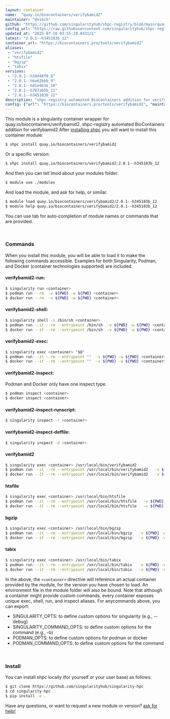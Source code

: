 ```yaml
---
layout: container
name:  "quay.io/biocontainers/verifybamid2"
maintainer: "@vsoch"
github: "https://github.com/singularityhub/shpc-registry/blob/main/quay.io/biocontainers/verifybamid2/container.yaml"
config_url: "https://raw.githubusercontent.com/singularityhub/shpc-registry/main/quay.io/biocontainers/verifybamid2/container.yaml"
updated_at: "2025-07-10 03:55:29.843121"
latest: "2.0.1--h345183b_12"
container_url: "https://biocontainers.pro/tools/verifybamid2"
aliases:
 - "verifybamid2"
 - "htsfile"
 - "bgzip"
 - "tabix"
versions:
 - "2.0.1--h19d48f6_8"
 - "2.0.1--h6a62bbb_9"
 - "2.0.1--h81e4b3e_10"
 - "2.0.1--h787ab5b_11"
 - "2.0.1--h345183b_12"
description: "shpc-registry automated BioContainers addition for verifybamid2"
config: {"url": "https://biocontainers.pro/tools/verifybamid2", "maintainer": "@vsoch", "description": "shpc-registry automated BioContainers addition for verifybamid2", "latest": {"2.0.1--h345183b_12": "sha256:f76cea4cdb05438667c25f3ff054c35536be4109789708c50d5bd9163347db6d"}, "tags": {"2.0.1--h19d48f6_8": "sha256:66df5df3fa382b9891bf9426e6d6ec2783b2c01e1a0df333910d2e518ca38083", "2.0.1--h6a62bbb_9": "sha256:f46ce7c1924dd85decb0447cdbbfdedb1e83e6d93382f850eefa9bb8fd1b43d5", "2.0.1--h81e4b3e_10": "sha256:7f0e71d417ab331e5f2378062b3db5b8a47334e0a8f4d46e7d608dbb488ac6b0", "2.0.1--h787ab5b_11": "sha256:4d0c26d4c4cc9b7e1aaf14c12a8058e550b6659b9fd8c83356134df1f2338d3a", "2.0.1--h345183b_12": "sha256:f76cea4cdb05438667c25f3ff054c35536be4109789708c50d5bd9163347db6d"}, "docker": "quay.io/biocontainers/verifybamid2", "aliases": {"verifybamid2": "/usr/local/bin/verifybamid2", "htsfile": "/usr/local/bin/htsfile", "bgzip": "/usr/local/bin/bgzip", "tabix": "/usr/local/bin/tabix"}}
---
```


This module is a singularity container wrapper for quay.io/biocontainers/verifybamid2.
shpc-registry automated BioContainers addition for verifybamid2
After [installing shpc](#install) you will want to install this container module:


```bash
$ shpc install quay.io/biocontainers/verifybamid2
```

Or a specific version:

```bash
$ shpc install quay.io/biocontainers/verifybamid2:2.0.1--h345183b_12
```

And then you can tell lmod about your modules folder:

```bash
$ module use ./modules
```

And load the module, and ask for help, or similar.

```bash
$ module load quay.io/biocontainers/verifybamid2/2.0.1--h345183b_12
$ module help quay.io/biocontainers/verifybamid2/2.0.1--h345183b_12
```

You can use tab for auto-completion of module names or commands that are provided.

<br>

### Commands

When you install this module, you will be able to load it to make the following commands accessible.
Examples for both Singularity, Podman, and Docker (container technologies supported) are included.

#### verifybamid2-run:

```bash
$ singularity run <container>
$ podman run --rm  -v ${PWD} -w ${PWD} <container>
$ docker run --rm  -v ${PWD} -w ${PWD} <container>
```

#### verifybamid2-shell:

```bash
$ singularity shell -s /bin/sh <container>
$ podman run --it --rm --entrypoint /bin/sh  -v ${PWD} -w ${PWD} <container>
$ docker run --it --rm --entrypoint /bin/sh  -v ${PWD} -w ${PWD} <container>
```

#### verifybamid2-exec:

```bash
$ singularity exec <container> "$@"
$ podman run --it --rm --entrypoint ""  -v ${PWD} -w ${PWD} <container> "$@"
$ docker run --it --rm --entrypoint ""  -v ${PWD} -w ${PWD} <container> "$@"
```

#### verifybamid2-inspect:

Podman and Docker only have one inspect type.

```bash
$ podman inspect <container>
$ docker inspect <container>
```

#### verifybamid2-inspect-runscript:

```bash
$ singularity inspect -r <container>
```

#### verifybamid2-inspect-deffile:

```bash
$ singularity inspect -d <container>
```


#### verifybamid2

```bash
$ singularity exec <container> /usr/local/bin/verifybamid2
$ podman run --it --rm --entrypoint /usr/local/bin/verifybamid2   -v ${PWD} -w ${PWD} <container> -c " $@"
$ docker run --it --rm --entrypoint /usr/local/bin/verifybamid2   -v ${PWD} -w ${PWD} <container> -c " $@"
```


#### htsfile

```bash
$ singularity exec <container> /usr/local/bin/htsfile
$ podman run --it --rm --entrypoint /usr/local/bin/htsfile   -v ${PWD} -w ${PWD} <container> -c " $@"
$ docker run --it --rm --entrypoint /usr/local/bin/htsfile   -v ${PWD} -w ${PWD} <container> -c " $@"
```


#### bgzip

```bash
$ singularity exec <container> /usr/local/bin/bgzip
$ podman run --it --rm --entrypoint /usr/local/bin/bgzip   -v ${PWD} -w ${PWD} <container> -c " $@"
$ docker run --it --rm --entrypoint /usr/local/bin/bgzip   -v ${PWD} -w ${PWD} <container> -c " $@"
```


#### tabix

```bash
$ singularity exec <container> /usr/local/bin/tabix
$ podman run --it --rm --entrypoint /usr/local/bin/tabix   -v ${PWD} -w ${PWD} <container> -c " $@"
$ docker run --it --rm --entrypoint /usr/local/bin/tabix   -v ${PWD} -w ${PWD} <container> -c " $@"
```



In the above, the `<container>` directive will reference an actual container provided
by the module, for the version you have chosen to load. An environment file in the
module folder will also be bound. Note that although a container
might provide custom commands, every container exposes unique exec, shell, run, and
inspect aliases. For anycommands above, you can export:

 - SINGULARITY_OPTS: to define custom options for singularity (e.g., --debug)
 - SINGULARITY_COMMAND_OPTS: to define custom options for the command (e.g., -b)
 - PODMAN_OPTS: to define custom options for podman or docker
 - PODMAN_COMMAND_OPTS: to define custom options for the command

<br>

### Install

You can install shpc locally (for yourself or your user base) as follows:

```bash
$ git clone https://github.com/singularityhub/singularity-hpc
$ cd singularity-hpc
$ pip install -e .
```

Have any questions, or want to request a new module or version? [ask for help!](https://github.com/singularityhub/singularity-hpc/issues)